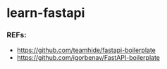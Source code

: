 # learn-fastapi

### REFs:
- https://github.com/teamhide/fastapi-boilerplate
- https://github.com/igorbenav/FastAPI-boilerplate